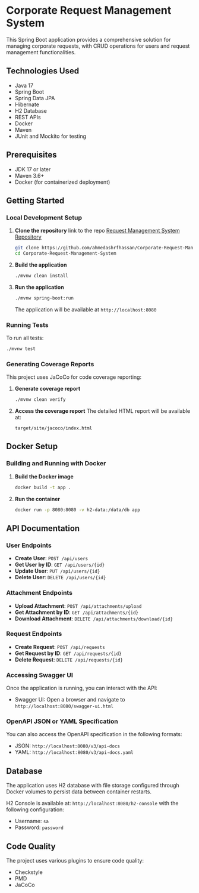 # Corporate Request Management System

This Spring Boot application provides a comprehensive solution for managing corporate requests, with CRUD operations for users and request management functionalities.

## Technologies Used

- Java 17
- Spring Boot
- Spring Data JPA
- Hibernate
- H2 Database
- REST APIs
- Docker
- Maven
- JUnit and Mockito for testing

## Prerequisites

- JDK 17 or later
- Maven 3.6+
- Docker (for containerized deployment)

## Getting Started

### Local Development Setup

1. **Clone the repository**
   link to the repo [Request Management System Repository](https://github.com/ahmedashrfhassan/Corporate-Request-Management-System)
   ```bash
   git clone https://github.com/ahmedashrfhassan/Corporate-Request-Management-System.git
   cd Corporate-Request-Management-System
   ```

2. **Build the application**
   ```bash
   ./mvnw clean install
   ```

3. **Run the application**
   ```bash
   ./mvnw spring-boot:run
   ```

   The application will be available at `http://localhost:8080`

### Running Tests

To run all tests:
```bash
./mvnw test
```

### Generating Coverage Reports

This project uses JaCoCo for code coverage reporting:

1. **Generate coverage report**
   ```bash
   ./mvnw clean verify
   ```

2. **Access the coverage report**
   The detailed HTML report will be available at:
   ```
   target/site/jacoco/index.html
   ```

## Docker Setup

### Building and Running with Docker

1. **Build the Docker image**
   ```bash
   docker build -t app .
   ```

2. **Run the container**
   ```bash
   docker run -p 8080:8080 -v h2-data:/data/db app
   ```

## API Documentation

### User Endpoints

- **Create User**: `POST /api/users`
- **Get User by ID**: `GET /api/users/{id}`
- **Update User**: `PUT /api/users/{id}`
- **Delete User**: `DELETE /api/users/{id}`

### Attachment Endpoints

- **Upload Attachment**: `POST /api/attachments/upload`
- **Get Attachment by ID**: `GET /api/attachments/{id}`
- **Download Attachment**: `DELETE /api/attachments/download/{id}`

### Request Endpoints

- **Create Request**: `POST /api/requests`
- **Get Request by ID**: `GET /api/requests/{id}`
- **Delete Request**: `DELETE /api/requests/{id}`

### Accessing Swagger UI

Once the application is running, you can interact with the API:

- Swagger UI: Open a browser and navigate to `http://localhost:8080/swagger-ui.html`

### OpenAPI JSON or YAML Specification

You can also access the OpenAPI specification in the following formats:

- JSON: `http://localhost:8080/v3/api-docs`
- YAML: `http://localhost:8080/v3/api-docs.yaml`

## Database

The application uses H2 database with file storage configured through Docker volumes to persist data between container restarts.

H2 Console is available at: `http://localhost:8080/h2-console` with the following configuration:
- Username: `sa`
- Password: `password`

## Code Quality

The project uses various plugins to ensure code quality:

- Checkstyle
- PMD
- JaCoCo
